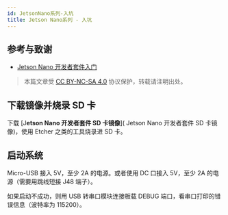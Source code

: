 ```yaml
---
id: JetsonNano系列-入坑
title: Jetson Nano系列 - 入坑
---
```


## 参考与致谢

- [Jetson Nano 开发者套件入门](https://developer.nvidia.com/embedded/learn/get-started-jetson-nano-devkit)

> 本篇文章受 [CC BY-NC-SA 4.0](https://creativecommons.org/licenses/by/4.0/deed.zh) 协议保护，转载请注明出处。


## 下载镜像并烧录 SD 卡

下载 [J**etson Nano 开发者套件 SD 卡镜像**]( Jetson Nano 开发者套件 SD 卡镜像)，使用 Etcher 之类的工具烧录进 SD 卡。

## 启动系统

Micro-USB 接入 5V，至少 2A 的电源。或者使用 DC 口接入 5V，至少 2A 的电源（需要用跳线短接 J48 端子）。

如果启动不成功，则用 USB 转串口模块连接板载 DEBUG 端口，看串口打印的错误信息（波特率为 115200）。
